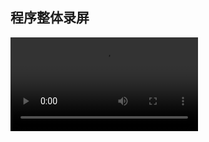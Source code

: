 ## 程序整体录屏

![watch the video](https://github.com/IVY-1999/android_1813066/blob/main/video/%E7%A8%8B%E5%BA%8F%E5%BD%95%E5%B1%8F.mp4)
